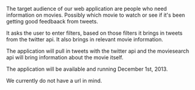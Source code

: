 The target audience of our web application are people who need information on movies.
Possibly which movie to watch or see if it's been getting good feedbaack from tweets.

It asks the user to enter filters, based on those filters it brings in tweets from the twitter api.
It also brings in relevant movie information.

The application will pull in tweets with the twitter api and the moviesearch api will bring 
information about the movie itself.

The application will be available and running December 1st, 2013.

We currently do not have a url in mind.
